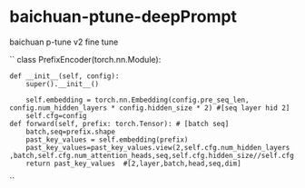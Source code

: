 # baichuan-ptune-deepPrompt
baichuan p-tune v2 fine tune


``
class PrefixEncoder(torch.nn.Module):

    def __init__(self, config):
        super().__init__()

        self.embedding = torch.nn.Embedding(config.pre_seq_len, config.num_hidden_layers * config.hidden_size * 2) #[seq layer hid 2]
        self.cfg=config
    def forward(self, prefix: torch.Tensor): # [batch seq]
        batch,seq=prefix.shape
        past_key_values = self.embedding(prefix)
        past_key_values=past_key_values.view(2,self.cfg.num_hidden_layers ,batch,self.cfg.num_attention_heads,seq,self.cfg.hidden_size//self.cfg.num_attention_heads)
        return past_key_values  #[2,layer,batch,head,seq,dim]
        
``
